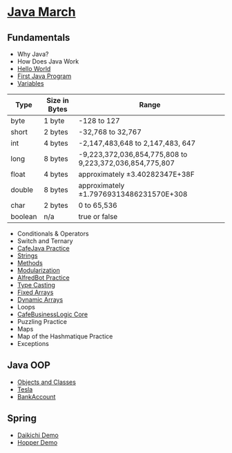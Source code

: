 # [Java March](https://www.tylermaxwell.co/java_march/)

## Fundamentals


- Why Java?
- How Does Java Work
- [Hello World](./demos/fundamentals/helloworld/Main.java)
- [First Java Program](./demos/fundamentals/firstjavaprogram/README.md)
- [Variables](./demos/fundamentals/variables/Variables.java)

|Type|	Size in Bytes|	Range|
|----|---------------|-------|
|byte|	1 byte|	-128 to 127|
|short|	2 bytes|-32,768 to 32,767|
|int|	4 bytes|-2,147,483,648 to 2,147,483, 647|
|long|	8 bytes|-9,223,372,036,854,775,808 to 9,223,372,036,854,775,807|
|float|	4 bytes|approximately ±3.40282347E+38F|
|double|8 bytes|approximately ±1.79769313486231570E+308|
|char|	2 bytes|0 to 65,536|
|boolean|	n/a|true or false|

- Conditionals & Operators
- Switch and Ternary
- [CafeJava Practice](./demos/fundamentals/cafejava/README.md)
- [Strings](./demos/fundamentals/strings/Strings.java)
- [Methods](./demos/fundamentals/methods/README.md)
- [Modularization](./demos/fundamentals/modularization/README.md)
- [AlfredBot Practice](./demos/fundamentals/alfredbot/README.md)
- [Type Casting](./demos/fundamentals/typecasting/TypeCasting.java)
- [Fixed Arrays](./demos/fundamentals/fixedarrays/FixedArrays.java)
- [Dynamic Arrays](./demos/fundamentals/dynamicarrays/DynamicArrays.java)
- Loops
- [CafeBusinessLogic Core](./demos/fundamentals/cafebusinesslogic/README.md)
- Puzzling Practice
- Maps
- Map of the Hashmatique Practice
- Exceptions

## Java OOP

- [Objects and Classes](./demos/oop/objectsclasses/README.md)
- [Tesla](./demos/oop/tesla/README.md)
- [BankAccount](./demos/oop/bankaccount/README.md)

## Spring

- [Daikichi Demo](./demos/spring/daikichi/README.md)
- [Hopper Demo](./demos/spring/hopper/README.md)